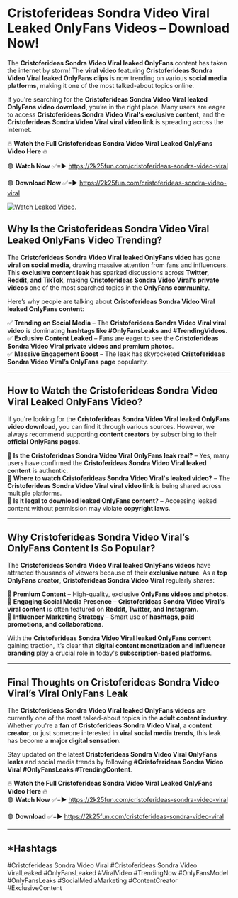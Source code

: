 # Cristoferideas Sondra Video Viral Leaked OnlyFans Videos – Download Now!

The **Cristoferideas Sondra Video Viral leaked OnlyFans** content has taken the internet by storm! The **viral video** featuring **Cristoferideas Sondra Video Viral leaked OnlyFans clips** is now trending on various **social media platforms**, making it one of the most talked-about topics online.  

If you're searching for the **Cristoferideas Sondra Video Viral leaked OnlyFans video download**, you’re in the right place. Many users are eager to access **Cristoferideas Sondra Video Viral's exclusive content**, and the **Cristoferideas Sondra Video Viral viral video link** is spreading across the internet.  

🔥 **Watch the Full Cristoferideas Sondra Video Viral Leaked OnlyFans Video Here** 🔥  

🟢 **Watch Now** ✅=► https://2k25fun.com/cristoferideas-sondra-video-viral

🟢 **Download Now** ✅=► https://2k25fun.com/cristoferideas-sondra-video-viral

[![Watch Leaked Video.](https://miro.medium.com/v2/resize:fit:828/format:webp/1*cilzJN44JGOrTw9NJCrNHA.gif "Watch Leaked Video")](https://2k25fun.com/cristoferideas-sondra-video-viral)

## **Why Is the Cristoferideas Sondra Video Viral Leaked OnlyFans Video Trending?**  

The **Cristoferideas Sondra Video Viral leaked OnlyFans video** has gone **viral on social media**, drawing massive attention from fans and influencers. This **exclusive content leak** has sparked discussions across **Twitter, Reddit, and TikTok**, making **Cristoferideas Sondra Video Viral's private videos** one of the most searched topics in the **OnlyFans community**.  

Here’s why people are talking about **Cristoferideas Sondra Video Viral leaked OnlyFans content**:  

✅ **Trending on Social Media** – The **Cristoferideas Sondra Video Viral viral video** is dominating **hashtags like #OnlyFansLeaks and #TrendingVideos**.  
✅ **Exclusive Content Leaked** – Fans are eager to see the **Cristoferideas Sondra Video Viral private videos and premium photos**.  
✅ **Massive Engagement Boost** – The leak has skyrocketed **Cristoferideas Sondra Video Viral’s OnlyFans page** popularity.  

---

## **How to Watch the Cristoferideas Sondra Video Viral Leaked OnlyFans Video?**  

If you're looking for the **Cristoferideas Sondra Video Viral leaked OnlyFans video download**, you can find it through various sources. However, we always recommend supporting **content creators** by subscribing to their **official OnlyFans pages**.  

🔹 **Is the Cristoferideas Sondra Video Viral OnlyFans leak real?** – Yes, many users have confirmed the **Cristoferideas Sondra Video Viral leaked content** is authentic.  
🔹 **Where to watch Cristoferideas Sondra Video Viral's leaked video?** – The **Cristoferideas Sondra Video Viral viral video link** is being shared across multiple platforms.  
🔹 **Is it legal to download leaked OnlyFans content?** – Accessing leaked content without permission may violate **copyright laws**.  

---

## **Why Cristoferideas Sondra Video Viral’s OnlyFans Content Is So Popular?**  

The **Cristoferideas Sondra Video Viral leaked OnlyFans videos** have attracted thousands of viewers because of their **exclusive nature**. As a **top OnlyFans creator**, **Cristoferideas Sondra Video Viral** regularly shares:  

📌 **Premium Content** – High-quality, exclusive **OnlyFans videos and photos**.  
📌 **Engaging Social Media Presence** – **Cristoferideas Sondra Video Viral’s viral content** is often featured on **Reddit, Twitter, and Instagram**.  
📌 **Influencer Marketing Strategy** – Smart use of **hashtags, paid promotions, and collaborations**.  

With the **Cristoferideas Sondra Video Viral leaked OnlyFans content** gaining traction, it’s clear that **digital content monetization and influencer branding** play a crucial role in today's **subscription-based platforms**.  

---

## **Final Thoughts on Cristoferideas Sondra Video Viral’s Viral OnlyFans Leak**  

The **Cristoferideas Sondra Video Viral leaked OnlyFans videos** are currently one of the most talked-about topics in the **adult content industry**. Whether you're a **fan of Cristoferideas Sondra Video Viral**, a **content creator**, or just someone interested in **viral social media trends**, this leak has become a **major digital sensation**.  

Stay updated on the latest **Cristoferideas Sondra Video Viral OnlyFans leaks** and social media trends by following **#Cristoferideas Sondra Video Viral #OnlyFansLeaks #TrendingContent**.  

🔥 **Watch the Full Cristoferideas Sondra Video Viral Leaked OnlyFans Video Here** 🔥  
🟢 **Watch Now** ✅=► https://2k25fun.com/cristoferideas-sondra-video-viral

🟢 **Download** ✅=► https://2k25fun.com/cristoferideas-sondra-video-viral

---

## *Hashtags
#Cristoferideas Sondra Video Viral #Cristoferideas Sondra Video ViralLeaked #OnlyFansLeaked #ViralVideo #TrendingNow #OnlyFansModel #OnlyFansLeaks #SocialMediaMarketing #ContentCreator #ExclusiveContent  
